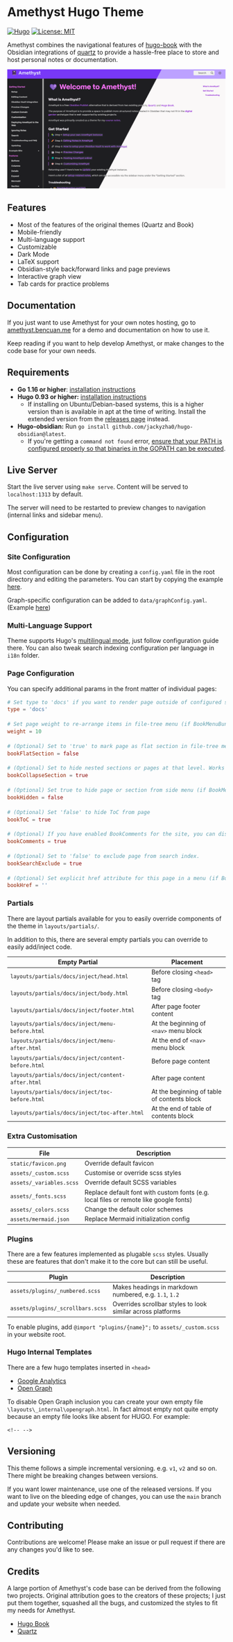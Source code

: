 # Amethyst Hugo Theme

[![Hugo](https://img.shields.io/badge/hugo-0.96-blue.svg)](https://gohugo.io)
[![License: MIT](https://img.shields.io/badge/License-MIT-blue.svg)](LICENSE)

Amethyst combines the navigational features of [hugo-book](https://github.com/alex-shpak/hugo-book) with the Obsidian integrations of [quartz](https://github.com/jackyzha0/quartz) to provide a hassle-free place to store and host personal notes or documentation.

![amethyst screenshot](content/setup/images/amethyst-screenshot.png)

## Features
- Most of the features of the original themes (Quartz and Book)
- Mobile-friendly
- Multi-language support
- Customizable
- Dark Mode
- LaTeX support
- Obsidian-style back/forward links and page previews
- Interactive graph view
- Tab cards for practice problems

## Documentation
If you just want to use Amethyst for your own notes hosting, go to [amethyst.bencuan.me](https://amethyst.bencuan.me) for a demo and documentation on how to use it.

Keep reading if you want to help develop Amethyst, or make changes to the code base for your own needs.

## Requirements

- **Go 1.16 or higher**: [installation instructions](https://golang.org/doc/install)
- **Hugo 0.93 or higher:** [installation instructions](https://gohugo.io/getting-started/installing/) 
  - If installing on Ubuntu/Debian-based systems, this is a higher version than is available in apt at the time of writing. Install the extended version from the [releases page](https://github.com/gohugoio/hugo/releases) instead.
- **Hugo-obsidian:** Run `go install github.com/jackyzha0/hugo-obsidian@latest`.
  - If you're getting a `command not found` error, [ensure that your PATH is configured properly so that binaries in the GOPATH can be executed](https://stackoverflow.com/questions/21001387/how-do-i-set-the-gopath-environment-variable-on-ubuntu-what-file-must-i-edit).

## Live Server

Start the live server using `make serve`. Content will be served to `localhost:1313` by default.

The server will need to be restarted to preview changes to navigation (internal links and sidebar menu).

## Configuration

### Site Configuration

Most configuration can be done by creating a `config.yaml` file in the root directory and editing the parameters. You can start by copying the example [here](https://github.com/64bitpandas/amethyst/blob/main/config.yaml).

Graph-specific configuration can be added to `data/graphConfig.yaml`. (Example [here](https://github.com/64bitpandas/amethyst/blob/main/data/graphConfig.yaml))


### Multi-Language Support

Theme supports Hugo's [multilingual mode](https://gohugo.io/content-management/multilingual/), just follow configuration guide there. You can also tweak search indexing configuration per language in `i18n` folder.

### Page Configuration

You can specify additional params in the front matter of individual pages:

```toml
# Set type to 'docs' if you want to render page outside of configured section or if you render section other than 'docs'
type = 'docs'

# Set page weight to re-arrange items in file-tree menu (if BookMenuBundle not set)
weight = 10

# (Optional) Set to 'true' to mark page as flat section in file-tree menu (if BookMenuBundle not set)
bookFlatSection = false

# (Optional) Set to hide nested sections or pages at that level. Works only with file-tree menu mode
bookCollapseSection = true

# (Optional) Set true to hide page or section from side menu (if BookMenuBundle not set)
bookHidden = false

# (Optional) Set 'false' to hide ToC from page
bookToC = true

# (Optional) If you have enabled BookComments for the site, you can disable it for specific pages.
bookComments = true

# (Optional) Set to 'false' to exclude page from search index.
bookSearchExclude = true

# (Optional) Set explicit href attribute for this page in a menu (if BookMenuBundle not set)
bookHref = ''
```

### Partials

There are layout partials available for you to easily override components of the theme in `layouts/partials/`.

In addition to this, there are several empty partials you can override to easily add/inject code.

| Empty Partial                                      | Placement                                   |
| -------------------------------------------------- | ------------------------------------------- |
| `layouts/partials/docs/inject/head.html`           | Before closing `<head>` tag                 |
| `layouts/partials/docs/inject/body.html`           | Before closing `<body>` tag                 |
| `layouts/partials/docs/inject/footer.html`         | After page footer content                   |
| `layouts/partials/docs/inject/menu-before.html`    | At the beginning of `<nav>` menu block      |
| `layouts/partials/docs/inject/menu-after.html`     | At the end of `<nav>` menu block            |
| `layouts/partials/docs/inject/content-before.html` | Before page content                         |
| `layouts/partials/docs/inject/content-after.html`  | After page content                          |
| `layouts/partials/docs/inject/toc-before.html`     | At the beginning of table of contents block |
| `layouts/partials/docs/inject/toc-after.html`      | At the end of table of contents block       |

### Extra Customisation

| File                     | Description                                                                           |
| ------------------------ | ------------------------------------------------------------------------------------- |
| `static/favicon.png`     | Override default favicon                                                              |
| `assets/_custom.scss`    | Customise or override scss styles                                                     |
| `assets/_variables.scss` | Override default SCSS variables                                                       |
| `assets/_fonts.scss`     | Replace default font with custom fonts (e.g. local files or remote like google fonts) |
| `assets/_colors.scss`    | Change the default color schemes |
| `assets/mermaid.json`    | Replace Mermaid initialization config                                                 |

### Plugins

There are a few features implemented as plugable `scss` styles. Usually these are features that don't make it to the core but can still be useful.

| Plugin                            | Description                                                 |
| --------------------------------- | ----------------------------------------------------------- |
| `assets/plugins/_numbered.scss`   | Makes headings in markdown numbered, e.g. `1.1`, `1.2`      |
| `assets/plugins/_scrollbars.scss` | Overrides scrollbar styles to look similar across platforms |

To enable plugins, add `@import "plugins/{name}";` to `assets/_custom.scss` in your website root.

### Hugo Internal Templates

There are a few hugo templates inserted in `<head>`

- [Google Analytics](https://gohugo.io/templates/internal/#google-analytics)
- [Open Graph](https://gohugo.io/templates/internal/#open-graph)

To disable Open Graph inclusion you can create your own empty file `\layouts\_internal\opengraph.html`.
In fact almost empty not quite empty because an empty file looks like absent for HUGO. For example:
```
<!-- -->
```

## Versioning

This theme follows a simple incremental versioning. e.g. `v1`, `v2` and so on. There might be breaking changes between versions.

If you want lower maintenance, use one of the released versions. If you want to live on the bleeding edge of changes, you can use the `main` branch and update your website when needed.

## Contributing

Contributions are welcome! Please make an issue or pull request if there are any changes you'd like to see.

## Credits

A large portion of Amethyst's code base can be derived from the following two projects. Original attribution goes to the creators of these projects; I just put them together, squashed all the bugs, and customized the styles to fit my needs for Amethyst.
 - [Hugo Book](https://github.com/alex-shpak/hugo-book)
 - [Quartz](https://github.com/jackyzha0/quartz)
